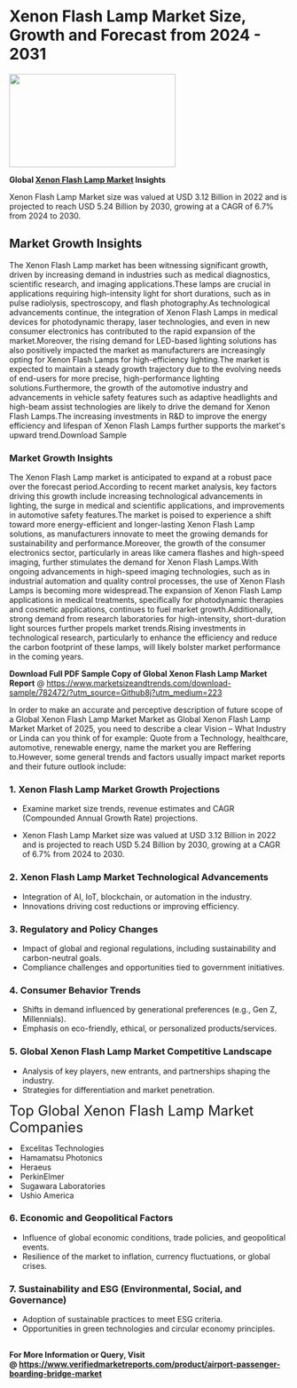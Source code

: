 <H1>Xenon Flash Lamp Market Size, Growth and Forecast from 2024 - 2031</H1><img class="aligncenter size-medium wp-image-584254" src="https://thirdeyenews.in/wp-content/uploads/2024/09/Global-Market-Research-300x168.jpeg" alt="" width="300" height="168" /><p><strong>Global&nbsp;<a href="https://www.marketsizeandtrends.com/download-sample/782472/?utm_source=Github8j?utm_medium=223">Xenon Flash Lamp Market</a> Insights</strong></p><p>Xenon Flash Lamp Market size was valued at USD 3.12 Billion in 2022 and is projected to reach USD 5.24 Billion by 2030, growing at a CAGR of 6.7% from 2024 to 2030.</p><p><h2>Market Growth Insights</h2> The Xenon Flash Lamp market has been witnessing significant growth, driven by increasing demand in industries such as medical diagnostics, scientific research, and imaging applications.These lamps are crucial in applications requiring high-intensity light for short durations, such as in pulse radiolysis, spectroscopy, and flash photography.As technological advancements continue, the integration of Xenon Flash Lamps in medical devices for photodynamic therapy, laser technologies, and even in new consumer electronics has contributed to the rapid expansion of the market.Moreover, the rising demand for LED-based lighting solutions has also positively impacted the market as manufacturers are increasingly opting for Xenon Flash Lamps for high-efficiency lighting.The market is expected to maintain a steady growth trajectory due to the evolving needs of end-users for more precise, high-performance lighting solutions.Furthermore, the growth of the automotive industry and advancements in vehicle safety features such as adaptive headlights and high-beam assist technologies are likely to drive the demand for Xenon Flash Lamps.The increasing investments in R&D to improve the energy efficiency and lifespan of Xenon Flash Lamps further supports the market's upward trend.Download Sample <h3>Market Growth Insights</h3> The Xenon Flash Lamp market is anticipated to expand at a robust pace over the forecast period.According to recent market analysis, key factors driving this growth include increasing technological advancements in lighting, the surge in medical and scientific applications, and improvements in automotive safety features.The market is poised to experience a shift toward more energy-efficient and longer-lasting Xenon Flash Lamp solutions, as manufacturers innovate to meet the growing demands for sustainability and performance.Moreover, the growth of the consumer electronics sector, particularly in areas like camera flashes and high-speed imaging, further stimulates the demand for Xenon Flash Lamps.With ongoing advancements in high-speed imaging technologies, such as in industrial automation and quality control processes, the use of Xenon Flash Lamps is becoming more widespread.The expansion of Xenon Flash Lamp applications in medical treatments, specifically for photodynamic therapies and cosmetic applications, continues to fuel market growth.Additionally, strong demand from research laboratories for high-intensity, short-duration light sources further propels market trends.Rising investments in technological research, particularly to enhance the efficiency and reduce the carbon footprint of these lamps, will likely bolster market performance in the coming years.</p><p><span class=""><strong>Download Full PDF Sample Copy of Global Xenon Flash Lamp Market Report</strong> @ <a href="https://www.marketsizeandtrends.com/download-sample/782472/?utm_source=Github8j?utm_medium=223" target="_blank">https://www.marketsizeandtrends.com/download-sample/782472/?utm_source=Github8j?utm_medium=223</a></span></p><p>In order to make an accurate and perceptive description of future scope of a Global&nbsp;Xenon Flash Lamp Market Market as Global&nbsp;Xenon Flash Lamp Market Market of 2025, you need to describe a clear Vision &ndash; What Industry or Linda can you think of for example: Quote from a Technology, healthcare, automotive, renewable energy, name the market you are Reffering to.However, some general trends and factors usually impact market reports and their future outlook include:</p><h3>1.&nbsp;<strong>Xenon Flash Lamp Market Growth Projections</strong></h3><ul><li>Examine market size trends, revenue estimates and CAGR (Compounded Annual Growth Rate) projections.</li><li><p>Xenon Flash Lamp Market size was valued at USD 3.12 Billion in 2022 and is projected to reach USD 5.24 Billion by 2030, growing at a CAGR of 6.7% from 2024 to 2030.</p></li></ul><h3>2.&nbsp;<strong>Xenon Flash Lamp Market Technological Advancements</strong></h3><ul><li>Integration of AI, IoT, blockchain, or automation in the industry.</li><li>Innovations driving cost reductions or improving efficiency.</li></ul><h3>3.&nbsp;<strong>Regulatory and Policy Changes</strong></h3><ul><li>Impact of global and regional regulations, including sustainability and carbon-neutral goals.</li><li>Compliance challenges and opportunities tied to government initiatives.</li></ul><h3>4.&nbsp;<strong>Consumer Behavior Trends</strong></h3><ul><li>Shifts in demand influenced by generational preferences (e.g., Gen Z, Millennials).</li><li>Emphasis on eco-friendly, ethical, or personalized products/services.</li></ul><h3>5.&nbsp;<strong>Global Xenon Flash Lamp Market Competitive Landscape</strong></h3><ul><li>Analysis of key players, new entrants, and partnerships shaping the industry.</li><li>Strategies for differentiation and market penetration.</li></ul><p data-pm-slice="1 1 []"><span style="color: inherit; font-family: inherit; font-size: 25px;">Top Global Xenon Flash Lamp Market Companies</span></p><div class="" data-test-id=""><p><li>Excelitas Technologies</li><li> Hamamatsu Photonics</li><li> Heraeus</li><li> PerkinElmer</li><li> Sugawara Laboratories</li><li> Ushio America</li></p></div><h3>6.&nbsp;<strong>Economic and Geopolitical Factors</strong></h3><ul><li>Influence of global economic conditions, trade policies, and geopolitical events.</li><li>Resilience of the market to inflation, currency fluctuations, or global crises.</li></ul><h3>7.&nbsp;<strong>Sustainability and ESG (Environmental, Social, and Governance)</strong></h3><ul><li>Adoption of sustainable practices to meet ESG criteria.</li><li>Opportunities in green technologies and circular economy principles.</li></ul><h2><strong style="font-size: 14px;">For More Information or Query, Visit @&nbsp;</strong><a style="background-color: #ffffff; font-size: 14px;" href="https://www.marketsizeandtrends.com/report/xenon-flash-lamp-market/" target="_blank">https://www.verifiedmarketreports.com/product/airport-passenger-boarding-bridge-market</a></h2>